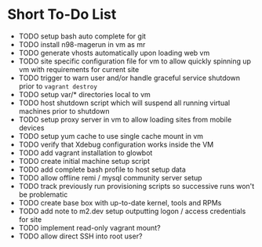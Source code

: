 # Short To-Do List

* TODO setup bash auto complete for git
* TODO install n98-magerun in vm as mr
* TODO generate vhosts automatically upon loading web vm
* TODO site specific configuration file for vm to allow quickly spinning up vm with requirements for current site
* TODO trigger to warn user and/or handle graceful service shutdown prior to `vagrant destroy`
* TODO setup var/* directories local to vm
* TODO host shutdown script which will suspend all running virtual machines prior to shutdown
* TODO setup proxy server in vm to allow loading sites from mobile devices
* TODO setup yum cache to use single cache mount in vm
* TODO verify that Xdebug configuration works inside the VM
* TODO add vagrant installation to glowbot
* TODO create initial machine setup script
* TODO add complete bash profile to host setup data
* TODO allow offline remi / mysql community server setup
* TODO track previously run provisioning scripts so successive runs won't be problematic
* TODO create base box with up-to-date kernel, tools and RPMs
* TODO add note to m2.dev setup outputting logon / access credentials for site
* TODO implement read-only vagrant mount?
* TODO allow direct SSH into root user?
